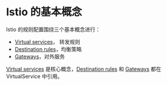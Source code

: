 <!-- toc -->
# Istio 的基本概念

Istio 的规则配置围绕三个基本概念进行：

* [Virtual services](istio/vsvc.md)， 转发规则
* [Destination rules](istio/dstrule.md)，均衡策略
* [Gateways](istio/gateway.md)，对外服务

[Virtual services](istio/vsvc.md) 是核心概念，[Destination rules](istio/dstrule.md) 和 [Gateways](istio/gateway.md) 都在 VirtualService 中引用。
